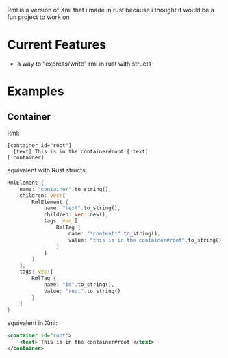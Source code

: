 Rml is a version of Xml that i made in rust because i thought it would be a fun project to work on
# Current Features
 - a way to "express/write" rml in rust with structs
# Examples
## Container
Rml:
```rml
[container id="root"]
  [text] This is in the container#root [!text]
[!container]
```
equivalent with Rust structs:
```rust
RmlElement {
    name: "container".to_string(),
    children: vec![
        RmlElement {
            name: "text".to_string(),
            children: Vec::new(),
            tags: vec![
                RmlTag {
                    name: "*content*".to_string(),
                    value: "this is in the container#root".to_string()
                }
            ]
        }
    ],
    tags: vec![
        RmlTag {
            name: "id".to_string(),
            value: "root".to_string()
        }
    ]
}

```
equivalent in Xml:
```xml
<container id="root">
    <text> This is in the container#root </text>
</container>
```
